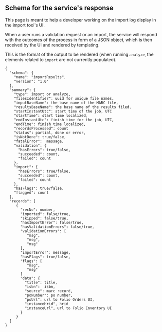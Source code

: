 ## Schema for the service's response

This page is meant to help a developer working on the import log display in the import tool's UI. 

When a user runs a validation request or an import, the service will respond with the outcomes of the process in form of a JSON object, 
which is then received by the UI and rendered by templating.  

This is the format of the output to be rendered (when running `analyze`, the elements related to `import` are not currently populated). 

```
{
  "schema": {
    "name": "importResults",
    "version": "1.0"
  },
  "summary": {
    "type": import or analyze,
    "filesIdentifier": uuid for unique file names,
    "inputBaseName": the base name of the MARC file,
    "resultsBaseName": the base name of the results filed,
    "startInstantUtc": start time of the job, UTC
    "startTime": start time localized,
    "endInstantUtc": finish time for the job, UTC,
    "endTime": finish time localized,
    "recordsProcessed": count 
    "status": partial, done or error,
    "isNotDone": true/false, 
    "fatalError":  message,
    "validation": {
      "hasErrors": true/false,
      "succeeded": count,
      "failed": count
    },
    "import": {
      "hasErrors": true/false,
      "succeeded": count,
      "failed": count
    },
    "hasFlags": true/false,
    "flagged": count
  },
  "records": [
     {
       "recNo": number,
       "imported": false/true,
       "skipped": false/true,
       "hasImportError": false/true,
       "hasValidationErrors": false/true,
       "validationErrors": [
          "msg", 
          "msg",
          "msg"
       ],
       "importError": message,
       "hasFlags": true/false,
       "flags": [
          "msg",
          "msg"
       ]
       "data": {
         "title": title,
         "isbn":  isbn,
         "source": marc record,       
         "poNumber": po number,
         "poUrl": url to Folio Orders UI,
         "instanceHrid", hrid
         "instanceUrl", url to Folio Inventory UI
       }
     }
  ]
}
```